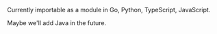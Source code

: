 Currently importable as a module in Go, Python, TypeScript, JavaScript.

Maybe we'll add Java in the future.
